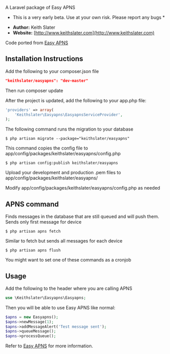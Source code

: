 A Laravel package of Easy APNS

* This is a very early beta. Use at your own risk. Please report any bugs *

- **Author:** Keith Slater
- **Website:** [http://www.keithslater.com](http://www.keithslater.com)

Code ported from [Easy APNS](http://www.easyapns.com/)

## Installation Instructions

Add the following to your composer.json file

```json
"keithslater/easyapns": "dev-master"
```

Then run composer update

After the project is updated, add the following to your app.php file:

```php
'providers' => array(
    'Keithslater\Easyapns\EasyapnsServiceProvider',
);
```

The following command runs the migration to your database

    $ php artisan migrate --package="keithslater/easyapns"

This command copies the config file to app/config/packages/keithslater/easyapns/config.php

    $ php artisan config:publish keithslater/easyapns

Upload your development and production .pem files to app/config/packages/keithslater/easyapns/

Modify app/config/packages/keithslater/easyapns/config.php as needed

## APNS command

Finds messages in the database that are still queued and will push them. Sends only first message for device

    $ php artisan apns fetch

Similar to fetch but sends all messages for each device

    $ php artisan apns flush

You might want to set one of these commands as a cronjob

## Usage

Add the following to the header where you are calling APNS

```php
use \Keithslater\Easyapns\Easyapns;
```

Then you will be able to use Easy APNS like normal:

```php
$apns = new Easyapns();
$apns->newMessage(1);
$apns->addMessageAlert('Test message sent');
$apns->queueMessage();
$apns->processQueue();
```

Refer to [Easy APNS](http://www.easyapns.com/) for more information.
